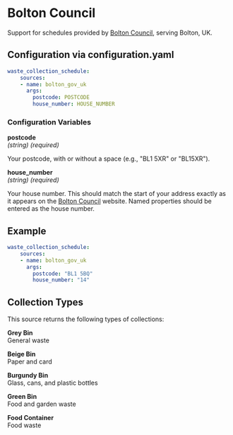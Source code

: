 # Bolton Council

Support for schedules provided by [Bolton Council](https://carehomes.bolton.gov.uk/bins.aspx), serving Bolton, UK.

## Configuration via configuration.yaml

```yaml
waste_collection_schedule:
    sources:
    - name: bolton_gov_uk
      args:
        postcode: POSTCODE
        house_number: HOUSE_NUMBER
```

### Configuration Variables

**postcode**  
*(string) (required)*

Your postcode, with or without a space (e.g., "BL1 5XR" or "BL15XR").

**house_number**  
*(string) (required)*

Your house number. This should match the start of your address exactly as it appears on the [Bolton Council](https://www.bolton.gov.uk/next-bin-collection) website. Named properties should be entered as the house number.

## Example

```yaml
waste_collection_schedule:
    sources:
    - name: bolton_gov_uk
      args:
        postcode: "BL1 5BQ"
        house_number: "14"
```

## Collection Types

This source returns the following types of collections:

**Grey Bin**  
General waste

**Beige Bin**  
Paper and card

**Burgundy Bin**  
Glass, cans, and plastic bottles

**Green Bin**  
Food and garden waste

**Food Container**  
Food waste

